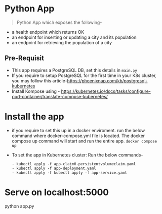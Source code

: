 # Python App

> Python App which exposes the following- 

  - a health endpoint which returns OK
  - an endpoint for inserting or updating a city and its population
  - an endpoint for retrieving the population of a city

## Pre-Requisit 
  - This app requires a PostgreSQL DB, set this details in `main.py`  
  - If you require to setup PostgreSQL for the first time in your K8s cluster, you may follow this article-https://phoenixnap.com/kb/postgresql-kubernetes 
  - Install Kompose using - https://kubernetes.io/docs/tasks/configure-pod-container/translate-compose-kubernetes/ 
  

# Install the app
  - if you require to set this up in a docker enviroment. 
    run the below command where docker-compose.yml file is located. The docker compose up command will start and run the entire app.
    `docker compose up`
  - To set the app in Kubernetes cluster: Run the below commands- 
        
        - kubectl apply -f app-claim0-persistentvolumeclaim.yaml
        - kubectl apply -f app-deployment.yaml
        - kubectl apply -f kubectl apply -f app-service.yaml
  

# Serve on localhost:5000
python app.py
